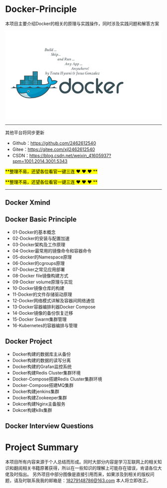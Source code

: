 # Docker-Principle
本项目主要介绍Docker的相关的原理与实践操作，同时涉及实践问题和解答方案

![Image text](Xmind/001.jpg)

-----------------------------------------------------------------------------------------------
其他平台将同步更新

- Github：https://github.com/2462612540
- Gitee：https://gitee.com/xjl2462612540
- CSDN：https://blog.csdn.net/weixin_41605937?spm=1001.2014.3001.5343

<mark>**整理不易，还望各位看官一键三连 :heart: :heart: :heart: **</mark>

<mark>**整理不易，还望各位看官一键三连 :heart: :heart: :heart: **</mark>

-----------------------------------------------------------------------------------------------

## Docker Xmind


## Docker Basic Principle
- 01-Docker的基本概念
- 02-Docker的安装与配置加速
- 03-Docker架构及工作原理
- 04-Docker最常用的镜像命令和容器命令
- 05-docker的Namespace原理
- 06-Docker的cgroups原理
- 07-Docker之常见应用部署
- 08-Docker file镜像构建方式
- 09-Docker volume原理与实现
- 10-Docker镜像仓库的构建
- 11-Docker的文件存储驱动原理
- 12-Docker网络模式详解及容器间网络通信
- 13-Docker容器编排利器Docker Compose
- 14-Docker镜像的备份恢复迁移
- 15-Docker Swarm集群管理
- 16-Kubernetes的容器编排与管理

## Docker Project
- Docker构建的数据库主从备份
- Docker构建的数据的读写分离
- Docker构建的Grafan监控系统
- Docker构建Redis Cluster集群环境
- Docker-Compose搭建Redis Cluster集群环境
- Docker-Compose搭建MQ集群
- Docker构建jenkins集群
- Docker构建Zookeeper集群
- Dokcer构建Nginx主备服务
- Dokcer构建k8s集群

## Docker Interview Questions



# Project Summary

本项目所有内容来源于个人总结而形成。同时大部分内容是学习互联网上的相关知识和翻阅相关书籍原著获得，所以在一些知识的理解上可能存在错误，肯请各位大佬及时指出。
另外项目中部分图像是直接引用而来，如果涉及到相关的版权问题，请及时联系我我的邮箱是：18279148786@163.com 本人将立即改正。
